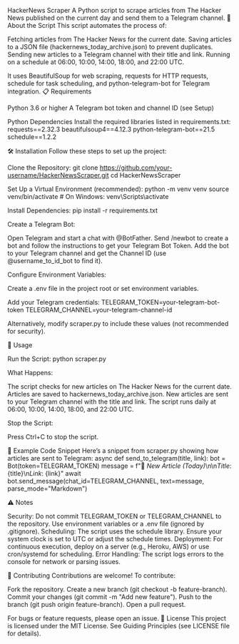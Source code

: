 HackerNews Scraper
A Python script to scrape articles from The Hacker News published on the current day and send them to a Telegram channel.
📖 About the Script
This script automates the process of:

Fetching articles from The Hacker News for the current date.
Saving articles to a JSON file (hackernews_today_archive.json) to prevent duplicates.
Sending new articles to a Telegram channel with their title and link.
Running on a schedule at 06:00, 10:00, 14:00, 18:00, and 22:00 UTC.

It uses BeautifulSoup for web scraping, requests for HTTP requests, schedule for task scheduling, and python-telegram-bot for Telegram integration.
📋 Requirements

Python 3.6 or higher
A Telegram bot token and channel ID (see Setup)

Python Dependencies
Install the required libraries listed in requirements.txt:
requests==2.32.3
beautifulsoup4==4.12.3
python-telegram-bot==21.5
schedule==1.2.2

🛠️ Installation
Follow these steps to set up the project:

Clone the Repository:
git clone https://github.com/your-username/HackerNewsScraper.git
cd HackerNewsScraper


Set Up a Virtual Environment (recommended):
python -m venv venv
source venv/bin/activate  # On Windows: venv\Scripts\activate


Install Dependencies:
pip install -r requirements.txt


Create a Telegram Bot:

Open Telegram and start a chat with @BotFather.
Send /newbot to create a bot and follow the instructions to get your Telegram Bot Token.
Add the bot to your Telegram channel and get the Channel ID (use @username_to_id_bot to find it).


Configure Environment Variables:

Create a .env file in the project root or set environment variables.

Add your Telegram credentials:
TELEGRAM_TOKEN=your-telegram-bot-token
TELEGRAM_CHANNEL=your-telegram-channel-id


Alternatively, modify scraper.py to include these values (not recommended for security).




🚀 Usage

Run the Script:
python scraper.py


What Happens:

The script checks for new articles on The Hacker News for the current date.
Articles are saved to hackernews_today_archive.json.
New articles are sent to your Telegram channel with the title and link.
The script runs daily at 06:00, 10:00, 14:00, 18:00, and 22:00 UTC.


Stop the Script:

Press Ctrl+C to stop the script.



🔧 Example Code Snippet
Here’s a snippet from scraper.py showing how articles are sent to Telegram:
async def send_to_telegram(title, link):
    bot = Bot(token=TELEGRAM_TOKEN)
    message = f"📰 *New Article (Today)*\n\n*Title*: {title}\n*Link*: {link}"
    await bot.send_message(chat_id=TELEGRAM_CHANNEL, text=message, parse_mode="Markdown")

⚠️ Notes

Security: Do not commit TELEGRAM_TOKEN or TELEGRAM_CHANNEL to the repository. Use environment variables or a .env file (ignored by .gitignore).
Scheduling: The script uses the schedule library. Ensure your system clock is set to UTC or adjust the schedule times.
Deployment: For continuous execution, deploy on a server (e.g., Heroku, AWS) or use cron/systemd for scheduling.
Error Handling: The script logs errors to the console for network or parsing issues.

🤝 Contributing
Contributions are welcome! To contribute:

Fork the repository.
Create a new branch (git checkout -b feature-branch).
Commit your changes (git commit -m "Add new feature").
Push to the branch (git push origin feature-branch).
Open a pull request.

For bugs or feature requests, please open an issue.
📜 License
This project is licensed under the MIT License. See Guiding Principles (see LICENSE file for details).
